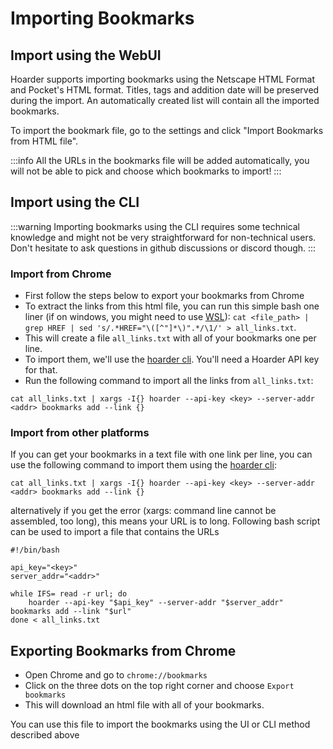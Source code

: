 # Importing Bookmarks

## Import using the WebUI

Hoarder supports importing bookmarks using the Netscape HTML Format and Pocket's HTML format. Titles, tags and addition date will be preserved during the import. An automatically created list will contain all the imported bookmarks.

To import the bookmark file, go to the settings and click "Import Bookmarks from HTML file".

:::info
All the URLs in the bookmarks file will be added automatically, you will not be able to pick and choose which bookmarks to import!
:::

## Import using the CLI

:::warning
Importing bookmarks using the CLI requires some technical knowledge and might not be very straightforward for non-technical users. Don't hesitate to ask questions in github discussions or discord though.
:::

### Import from Chrome

- First follow the steps below to export your bookmarks from Chrome
- To extract the links from this html file, you can run this simple bash one liner (if on windows, you might need to use [WSL](https://learn.microsoft.com/en-us/windows/wsl/install)): `cat <file_path> | grep HREF | sed 's/.*HREF="\([^"]*\)".*/\1/' > all_links.txt`.
- This will create a file `all_links.txt` with all of your bookmarks one per line.
- To import them, we'll use the [hoarder cli](https://docs.hoarder.app/command-line). You'll need a Hoarder API key for that.
- Run the following command to import all the links from `all_links.txt`:

```
cat all_links.txt | xargs -I{} hoarder --api-key <key> --server-addr <addr> bookmarks add --link {}
```

### Import from other platforms

If you can get your bookmarks in a text file with one link per line, you can use the following command to import them using the [hoarder cli](https://docs.hoarder.app/command-line):

```
cat all_links.txt | xargs -I{} hoarder --api-key <key> --server-addr <addr> bookmarks add --link {}
```

alternatively if you get the error (xargs: command line cannot be assembled, too long), this means your URL is to long. Following bash script can be used to import a file that contains the URLs

```
#!/bin/bash

api_key="<key>"
server_addr="<addr>"

while IFS= read -r url; do
    hoarder --api-key "$api_key" --server-addr "$server_addr" bookmarks add --link "$url"
done < all_links.txt
```

## Exporting Bookmarks from Chrome

- Open Chrome and go to `chrome://bookmarks`
- Click on the three dots on the top right corner and choose `Export bookmarks`
- This will download an html file with all of your bookmarks.

You can use this file to import the bookmarks using the UI or CLI method described above
